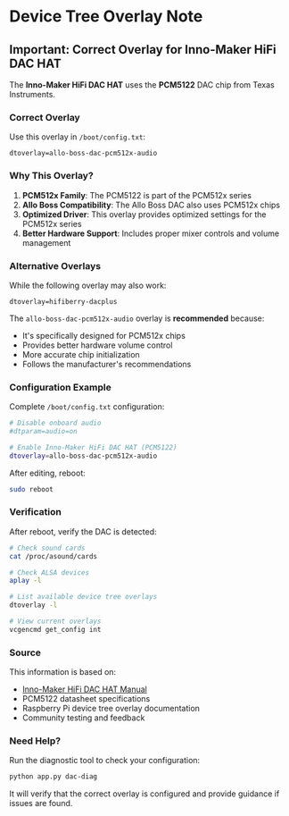 # Device Tree Overlay Note

## Important: Correct Overlay for Inno-Maker HiFi DAC HAT

The **Inno-Maker HiFi DAC HAT** uses the **PCM5122** DAC chip from Texas Instruments.

### Correct Overlay

Use this overlay in `/boot/config.txt`:
```
dtoverlay=allo-boss-dac-pcm512x-audio
```

### Why This Overlay?

1. **PCM512x Family**: The PCM5122 is part of the PCM512x series
2. **Allo Boss Compatibility**: The Allo Boss DAC also uses PCM512x chips
3. **Optimized Driver**: This overlay provides optimized settings for the PCM512x series
4. **Better Hardware Support**: Includes proper mixer controls and volume management

### Alternative Overlays

While the following overlay may also work:
```
dtoverlay=hifiberry-dacplus
```

The `allo-boss-dac-pcm512x-audio` overlay is **recommended** because:
- It's specifically designed for PCM512x chips
- Provides better hardware volume control
- More accurate chip initialization
- Follows the manufacturer's recommendations

### Configuration Example

Complete `/boot/config.txt` configuration:

```bash
# Disable onboard audio
#dtparam=audio=on

# Enable Inno-Maker HiFi DAC HAT (PCM5122)
dtoverlay=allo-boss-dac-pcm512x-audio
```

After editing, reboot:
```bash
sudo reboot
```

### Verification

After reboot, verify the DAC is detected:

```bash
# Check sound cards
cat /proc/asound/cards

# Check ALSA devices
aplay -l

# List available device tree overlays
dtoverlay -l

# View current overlays
vcgencmd get_config int
```

### Source

This information is based on:
- [Inno-Maker HiFi DAC HAT Manual](https://www.inno-maker.com/wp-content/uploads/2017/11/HIFI-DAC-User-Manual-V1.2.pdf)
- PCM5122 datasheet specifications
- Raspberry Pi device tree overlay documentation
- Community testing and feedback

### Need Help?

Run the diagnostic tool to check your configuration:
```bash
python app.py dac-diag
```

It will verify that the correct overlay is configured and provide guidance if issues are found.

